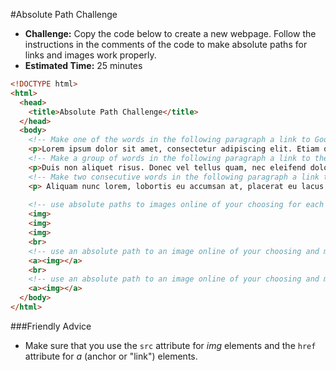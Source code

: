 #Absolute Path Challenge

* **Challenge:** Copy the code below to create a new webpage. Follow the instructions in the comments of the code to make absolute paths for links and images work properly. 
* **Estimated Time:** 25 minutes

```html
<!DOCTYPE html>
<html>
  <head>
    <title>Absolute Path Challenge</title>
  </head>
  <body>
    <!-- Make one of the words in the following paragraph a link to Google. -->
    <p>Lorem ipsum dolor sit amet, consectetur adipiscing elit. Etiam quis velit quis massa egestas pretium at quis lacus. Integer egestas gravida accumsan. Proin tincidunt odio at felis vehicula vehicula. Vestibulum euismod hendrerit volutpat. Morbi nec velit est, at dictum urna. Aenean vitae dui nulla, at consectetur nunc. Fusce volutpat eleifend volutpat. Vestibulum pellentesque interdum eros id tempus. In facilisis bibendum erat vulputate vulputate. Ut et tristique arcu.</p>
    <!-- Make a group of words in the following paragraph a link to the Khan Academy -->
    <p>Duis non aliquet risus. Donec vel tellus quam, nec eleifend dolor. Aliquam consequat pellentesque leo pellentesque rutrum. Nulla consectetur dolor sit amet purus eleifend id vestibulum arcu eleifend. Nulla pharetra sagittis odio et malesuada. Nunc pellentesque libero non sem tincidunt scelerisque.</p>
    <!-- Make two consecutive words in the following paragraph a link to your email -->
    <p> Aliquam nunc lorem, lobortis eu accumsan at, placerat eu lacus. Sed lorem est, vehicula in commodo vitae, interdum eu eros. Nulla mollis mattis ipsum quis suscipit. Nam posuere consequat sagittis. Mauris felis magna, elementum id dictum eu, ornare accumsan urna. Aliquam vitae orci quam, feugiat posuere enim. Pellentesque aliquet ultrices tortor, varius sagittis augue porta nec.</p>
    
    <!-- use absolute paths to images online of your choosing for each of these img elements -->
    <img>
    <img>
    <img>
    <br>
    <!-- use an absolute path to an image online of your choosing and make it link to wikipedia -->
    <a><img></a>
    <br>
    <!-- use an absolute path to an image online of your choosing and make it link to the Christensen Academy -->
    <a><img></a>
  </body>
</html>
```

###Friendly Advice

* Make sure that you use the `src` attribute for *img* elements and the `href` attribute for *a* (anchor or "link") elements.
